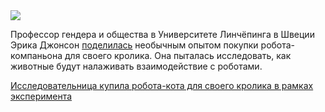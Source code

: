 <!--2025-05-25 08:57:11-->
<div class="yb">
  <div class="rss habr"><img src="https://habrastorage.org/getpro/habr/upload_files/c8a/7f4/05a/c8a7f405a801ed5f716c2b6b5ab69deb.JPG" /><p>Профессор гендера и общества в Университете Линчёпинга в Швеции Эрика Джонсон <a href="https://nautil.us/i-bought-a-robot-cat-for-my-rabbit-1213169/" rel="noopener noreferrer nofollow">поделилась</a> необычным опытом покупки робота-компаньона для своего кролика. Она пыталась исследовать, как животные будут налаживать взаимодействие с роботами.</p> <a... <p class="titl"><a href="https://habr.com/ru/news/912592/?utm_source=habrahabr&utm_medium=rss&utm_campaign=912592">Исследовательница купила робота-кота для своего кролика в рамках эксперимента</a></p></div>
</div>
